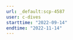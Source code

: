 ```yaml
---
url: _default:scp-4587
user: c-dives
starttime: "2022-09-14"
endtime: "2022-11-14"
---
```

<reserve />
